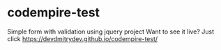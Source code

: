 # codempire-test
Simple form with validation using jquery project Want to see it live?
 Just click https://devdmitrydev.github.io/codempire-test/
